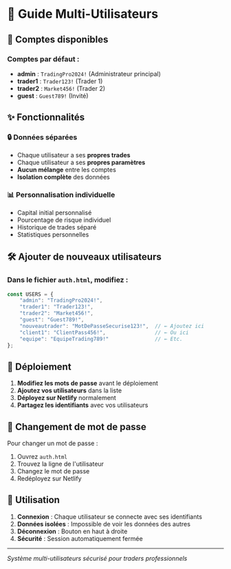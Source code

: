 # 👥 Guide Multi-Utilisateurs

## 🔐 Comptes disponibles

### Comptes par défaut :
- **admin** : `TradingPro2024!` (Administrateur principal)
- **trader1** : `Trader123!` (Trader 1)
- **trader2** : `Market456!` (Trader 2)  
- **guest** : `Guest789!` (Invité)

## ✨ Fonctionnalités

### 🔒 Données séparées
- Chaque utilisateur a ses **propres trades**
- Chaque utilisateur a ses **propres paramètres**
- **Aucun mélange** entre les comptes
- **Isolation complète** des données

### 📊 Personnalisation individuelle
- Capital initial personnalisé
- Pourcentage de risque individuel
- Historique de trades séparé
- Statistiques personnelles

## 🛠️ Ajouter de nouveaux utilisateurs

### Dans le fichier `auth.html`, modifiez :
```javascript
const USERS = {
    "admin": "TradingPro2024!",
    "trader1": "Trader123!",
    "trader2": "Market456!",
    "guest": "Guest789!",
    "nouveautrader": "MotDePasseSecurise123!",  // ← Ajoutez ici
    "client1": "ClientPass456!",                // ← Ou ici
    "equipe": "EquipeTrading789!"               // ← Etc.
};
```

## 🚀 Déploiement

1. **Modifiez les mots de passe** avant le déploiement
2. **Ajoutez vos utilisateurs** dans la liste
3. **Déployez sur Netlify** normalement
4. **Partagez les identifiants** avec vos utilisateurs

## 🔄 Changement de mot de passe

Pour changer un mot de passe :
1. Ouvrez `auth.html`
2. Trouvez la ligne de l'utilisateur
3. Changez le mot de passe
4. Redéployez sur Netlify

## 📱 Utilisation

1. **Connexion** : Chaque utilisateur se connecte avec ses identifiants
2. **Données isolées** : Impossible de voir les données des autres
3. **Déconnexion** : Bouton en haut à droite
4. **Sécurité** : Session automatiquement fermée

---
*Système multi-utilisateurs sécurisé pour traders professionnels*